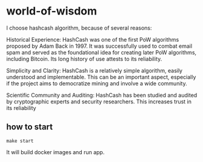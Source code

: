 # world-of-wisdom

I choose hashcash algorithm, because of several reasons:

Historical Experience: HashCash was one of the first PoW algorithms proposed by Adam Back in 1997. It was successfully used to combat email spam and served as the foundational idea for creating later PoW algorithms, including Bitcoin. Its long history of use attests to its reliability.

Simplicity and Clarity: HashCash is a relatively simple algorithm, easily understood and implementable. This can be an important aspect, especially if the project aims to democratize mining and involve a wide community.

Scientific Community and Auditing: HashCash has been studied and audited by cryptographic experts and security researchers. This increases trust in its reliability

## how to start 

``make start``

It will build docker images and run app. 